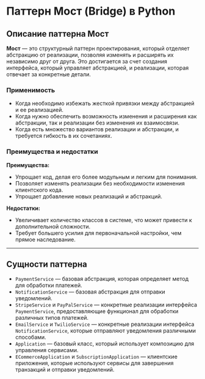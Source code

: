 # Паттерн Мост (Bridge) в Python

## Описание паттерна Мост

**Мост** — это структурный паттерн проектирования, который отделяет абстракцию от реализации, позволяя изменять и расширять их независимо друг от друга. Это достигается за счет создания интерфейса, который управляет абстракцией, и реализации, которая отвечает за конкретные детали.

### Применимость

- Когда необходимо избежать жесткой привязки между абстракцией и ее реализацией.
- Когда нужно обеспечить возможность изменения и расширения как абстракции, так и реализации без изменения их взаимосвязи.
- Когда есть множество вариантов реализации и абстракции, и требуется гибкость в их сочетаниях.

### Преимущества и недостатки

**Преимущества:**
- Упрощает код, делая его более модульным и легким для понимания.
- Позволяет изменять реализации без необходимости изменения клиентского кода.
- Упрощает добавление новых реализаций и абстракций.

**Недостатки:**
- Увеличивает количество классов в системе, что может привести к дополнительной сложности.
- Требует большего усилия для первоначальной настройки, чем прямое наследование.

---

## Сущности паттерна
- `PaymentService` — базовая абстракция, которая определяет метод для обработки платежей.
- `NotificationService` — базовая абстракция для отправки уведомлений.
- `StripeService` и `PayPalService` — конкретные реализации интерфейса `PaymentService`, предоставляющие функционал для обработки различных типов платежей.
- `EmailService` и `TwilioService` — конкретные реализации интерфейса `NotificationService`, которые отправляют уведомления различными способами.
- `Application` — базовый класс, который использует композицию для управления сервисами.
- `ECommerceApplication` и `SubscriptionApplication` — клиентские приложения, которые используют сервисы для завершения транзакций и отправки уведомлений.
